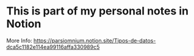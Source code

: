 # This is part of my personal notes in Notion
More Info: https://parsiomnium.notion.site/Tipos-de-datos-dca5c1182e114ea99116affa330989c5